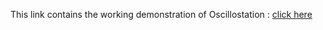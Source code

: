 This link contains the working demonstration of Oscillostation :
[click here](https://drive.google.com/file/d/1aiG413RSNVvXlfxb-TEveiyM_wtWW5Fq/view?usp=drive_link)
